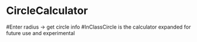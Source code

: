 # CircleCalculator
#Enter radius -> get circle info
#InClassCircle is the calculator expanded for future use and experimental
